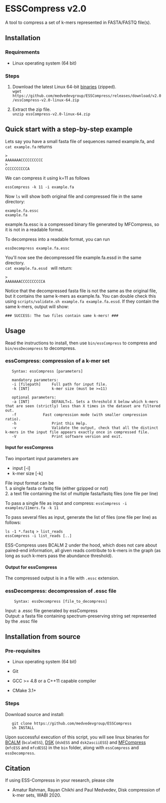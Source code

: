 # ESSCompress v2.0

A tool to compress a set of k-mers represented in FASTA/FASTQ file(s).


## Installation

### Requirements

- Linux operating system (64 bit)

### Steps

1. Download the latest Linux 64-bit [binaries](https://github.com/medvedevgroup/ESSCompress/releases/download/v2.0/essCompress-v2.0-linux-64.zip) (zipped).   
`wget https://github.com/medvedevgroup/ESSCompress/releases/download/v2.0/essCompress-v2.0-linux-64.zip`

2. Extract the zip file.   
`unzip essCompress-v2.0-linux-64.zip`


## Quick start with a step-by-step example

Lets say you have a small fasta file of sequences named example.fa, and   
`cat example.fa` returns

```
>
AAAAAAACCCCCCCCCC
>
CCCCCCCCCCA
```
We can compress it using k=11 as follows
```
essCompress -k 11 -i example.fa
```  
Now `ls` will show both original file and compressed file in the same directory:

```
example.fa.essc
example.fa
```
example.fa.essc is a compressed binary file generated by MFCompress, so it is not in a readable format.

To decompress into a readable format, you can run
```
essDecompress example.fa.essc   
```

You'll now see the decompressed file example.fa.essd in the same directory.   
`cat example.fa.essd ` will return:    

```
>
AAAAAAACCCCCCCCCCA
```
Notice that the decompressed fasta file is not the same as the original file, but it contains the same k-mers as example.fa. You can double check this using
`scripts/validate.sh example.fa example.fa.essd`. If they contain the same k-mers, output will show:

```
### SUCCESS: The two files contain same k-mers! ###
```


## Usage

Read the instructions to install, then use `bin/essCompress` to compress and `bin/essDecompress` to decompress.


### essCompress: compression of a k-mer set
	
       Syntax: essCompress [parameters]   
       
       mandatory parameters:  
       -i [filepath]     Full path for input file.        
	   -k [INT]          k-mer size (must be >=11)
	   
	   optional parameters:  
	   -a [INT]          DEFAULT=1. Sets a threshold X below which k-mers that are seen (strictly) less than X times in the dataset are filtered out. 
	   -f		     Fast compression mode (with smaller compression ratio).
	   -h                Print this Help.
	   -v                Validate the output, check that all the distinct k-mers in the input file appears exactly once in compressed file.
	   -V                Print software version and exit.


#### Input for essCompress 

Two important input parameters are 
* input [-i]   
* k-mer size [-k]   

File input format can be   
	1. a single fasta or fastq file (either gzipped or not)   
	2. a text file containing the list of multiple fasta/fastq files (one file per line)	 

To pass a single file as input and compress: `essCompress -i examples/11mers.fa -k 11`

To pass several files as input, generate the list of files (one file per line) as follows:

```
ls -1 *.fastq > list_reads   
essCompress -i list_reads [..]
```

ESS-Compress uses BCALM 2 under the hood, which does not care about paired-end information, all given reads contribute to k-mers in the graph (as long as such k-mers pass the abundance threshold).



#### Output for essCompress 
The compressed output is in a file with `.essc` extension.




     
### essDecompress: decompression of .essc file
  
        Syntax: essDecompress [file_to_decompress]

Input: a .essc file generated by essCompress   
Output: a fasta file containing spectrum-preserving string set represented by the .essc file   

## Installation from source

### Pre-requisites
- Linux operating system (64 bit) 

- Git 

- GCC >= 4.8 or a C++11 capable compiler   

- CMake 3.1+   

### Steps

Download source and install:

       git clone https://github.com/medvedevgroup/ESSCompress
       sh INSTALL

Upon successful execution of this script, you will see linux binaries for [BCALM](https://github.com/GATB/bcalm) (`bcalmESS`), [DSK](https://github.com/GATB/dsk) (`dskESS` and `dsk2asciiESS`) and [MFCompress](http://bioinformatics.ua.pt/software/mfcompress/) (`mfcESS` and `mfcdESS`) in the `bin` folder, along with `essCompress` and `essDecompress`.

	

## Citation

If using ESS-Compresss in your research, please cite
* Amatur Rahman, Rayan Chikhi and Paul Medvedev, Disk compression of k-mer sets, WABI 2020.
